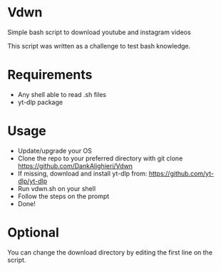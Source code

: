 # Vdwn
Simple bash script to download youtube and instagram videos

This script was written as a challenge to test bash knowledge.

# Requirements

- Any shell able to read .sh files
- yt-dlp package 

# Usage 

- Update/upgrade your OS 
- Clone the repo to your preferred directory with git clone https://github.com/DankAlighieri/Vdwn 
- If missing, download and install yt-dlp from: https://github.com/yt-dlp/yt-dlp
- Run vdwn.sh on your shell
- Follow the steps on the prompt
- Done!

# Optional 

You can change the download directory by editing the first line on the script.  
